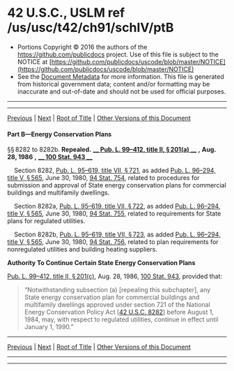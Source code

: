 ---
---

# 42 U.S.C., USLM ref /us/usc/t42/ch91/schIV/ptB

* Portions Copyright © 2016 the authors of the https://github.com/publicdocs project.
  Use of this file is subject to the NOTICE at [https://github.com/publicdocs/uscode/blob/master/NOTICE](https://github.com/publicdocs/uscode/blob/master/NOTICE)
* See the [Document Metadata](././../../../../../..//README.md) for more information.
  This file is generated from historical government data; content and/or formatting may be inaccurate and out-of-date and should not be used for official purposes.

----------
----------

[Previous](./../../../../../..//us/usc/t42/ch91/schIV/ptA/m__us_usc_t42_ch91_schIV_ptA.md) | [Next](./../../../../../..//us/usc/t42/ch91/schIV/ptC/m__us_usc_t42_ch91_schIV_ptC.md) | [Root of Title](./../../../../../../) | [Other Versions of this Document](https://publicdocs.github.io/go/links?ns=uslm&ref=%2Fus%2Fusc%2Ft42%2Fch91%2FschIV%2FptB)

#### Part B—Energy Conservation Plans

§§ 8282 to 8282b. __Repealed.__  __[__  __Pub. L. 99–412, title II, § 201(a)__  __][/us/pl/99/412/s201/a]__  __,__  __Aug. 28, 1986__  __,__  __[__  __100 Stat. 943__  __][/us/stat/100/943]__ 

    Section 8282, [Pub. L. 95–619, title VII, § 721][/us/pl/95/619/s721], as added [Pub. L. 96–294, title V, § 565][/us/pl/96/294/s565], June 30, 1980, [94 Stat. 754][/us/stat/94/754], related to procedures for submission and approval of State energy conservation plans for commercial buildings and multifamily dwellings.

    Section 8282a, [Pub. L. 95–619, title VII, § 722][/us/pl/95/619/s722], as added [Pub. L. 96–294, title V, § 565][/us/pl/96/294/s565], June 30, 1980, [94 Stat. 755][/us/stat/94/755], related to requirements for State plans for regulated utilities.

    Section 8282b, [Pub. L. 95–619, title VII, § 723][/us/pl/95/619/s723], as added [Pub. L. 96–294, title V, § 565][/us/pl/96/294/s565], June 30, 1980, [94 Stat. 756][/us/stat/94/756], related to plan requirements for nonregulated utilities and building heating suppliers.

 __Authority To Continue Certain State Energy Conservation Plans__ 

[Pub. L. 99–412, title II, § 201(c)][/us/pl/99/412/s201/c], Aug. 28, 1986, [100 Stat. 943][/us/stat/100/943], provided that: 

> “Notwithstanding subsection (a) \[repealing this subchapter\], any State energy conservation plan for commercial buildings and multifamily dwellings approved under section 721 of the National Energy Conservation Policy Act \[[42 U.S.C. 8282][/us/usc/t42/s8282]\] before August 1, 1984, may, with respect to regulated utilities, continue in effect until January 1, 1990.”

----------

[Previous](./../../../../../..//us/usc/t42/ch91/schIV/ptA/m__us_usc_t42_ch91_schIV_ptA.md) | [Next](./../../../../../..//us/usc/t42/ch91/schIV/ptC/m__us_usc_t42_ch91_schIV_ptC.md) | [Root of Title](./../../../../../../) | [Other Versions of this Document](https://publicdocs.github.io/go/links?ns=uslm&ref=%2Fus%2Fusc%2Ft42%2Fch91%2FschIV%2FptB)

----------
----------

[/us/pl/99/412/s201/a]: https://publicdocs.github.io/go/links?ns=uslm&ref=%2Fus%2Fpl%2F99%2F412%2Fs201%2Fa
[/us/stat/100/943]: https://publicdocs.github.io/go/links?ns=uslm&ref=%2Fus%2Fstat%2F100%2F943
[/us/pl/95/619/s721]: https://publicdocs.github.io/go/links?ns=uslm&ref=%2Fus%2Fpl%2F95%2F619%2Fs721
[/us/pl/96/294/s565]: https://publicdocs.github.io/go/links?ns=uslm&ref=%2Fus%2Fpl%2F96%2F294%2Fs565
[/us/stat/94/754]: https://publicdocs.github.io/go/links?ns=uslm&ref=%2Fus%2Fstat%2F94%2F754
[/us/pl/95/619/s722]: https://publicdocs.github.io/go/links?ns=uslm&ref=%2Fus%2Fpl%2F95%2F619%2Fs722
[/us/pl/96/294/s565]: https://publicdocs.github.io/go/links?ns=uslm&ref=%2Fus%2Fpl%2F96%2F294%2Fs565
[/us/stat/94/755]: https://publicdocs.github.io/go/links?ns=uslm&ref=%2Fus%2Fstat%2F94%2F755
[/us/pl/95/619/s723]: https://publicdocs.github.io/go/links?ns=uslm&ref=%2Fus%2Fpl%2F95%2F619%2Fs723
[/us/pl/96/294/s565]: https://publicdocs.github.io/go/links?ns=uslm&ref=%2Fus%2Fpl%2F96%2F294%2Fs565
[/us/stat/94/756]: https://publicdocs.github.io/go/links?ns=uslm&ref=%2Fus%2Fstat%2F94%2F756
[/us/pl/99/412/s201/c]: https://publicdocs.github.io/go/links?ns=uslm&ref=%2Fus%2Fpl%2F99%2F412%2Fs201%2Fc
[/us/stat/100/943]: https://publicdocs.github.io/go/links?ns=uslm&ref=%2Fus%2Fstat%2F100%2F943
[/us/usc/t42/s8282]: https://publicdocs.github.io/go/links?ns=uslm&ref=%2Fus%2Fusc%2Ft42%2Fs8282


